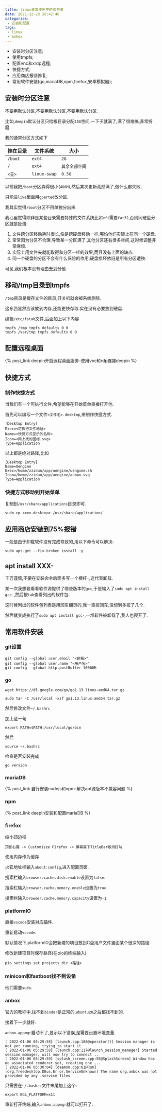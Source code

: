 ```yaml
---
title: linux桌面使用中的那些事
date: 2021-12-28 20:42:48
categories:
 - 安装和配置
tags:
 - linux
 - anbox
---
```


* 安装时分区注意;
* 使用tmpfs;
* 配置vnc和xrdp远程;
* 快捷方式;
* 应用商店报错修复;
* 常用软件安装(go,mariaDB,npm,firefox,安卓模拟器);

<!-- more -->

## 安装时分区注意

不要用默认分区,不要用默认分区,不要用默认分区.

比如,`deepin`默认分区只给根目录分配`15G`空间,一下子就满了,满了很难搞,非常折磨.

我的通常分区方式如下

| 挂在目录 | 文件系统 | 大小 |
| --- | --- | --- |
| `/boot` | `ext4` | `2G` |
| `/` | `ext4` | `其余全部空间` |
| `<无>` | `linux-swap` | `0.5G` |

以前我把`/boot`分区弄得很小(`400M`),然后某次更新竟然满了,做什么都失败.

只能进`live`里面用`gparted`改分区.

我其实觉得`/boot`分区不用单独分出来.

我心里觉得除非是某些目录需要特殊的文件系统比如`efi`需要`fat32`,否则同硬盘分区就是扯蛋:

1. 文件跨分区移动耗时很长,像是跨硬盘移动一样,哪怕他们实际上在同一个硬盘.
2. 常常因为分区不合理,导致某一分区满了,其他分区还有很多空间,这时候调整非常麻烦.
3. 实际上用文件夹就能取得和分区一样的效果,而且没有上面的缺点.
4. 同一个硬盘的分区不会有什么保险的作用,硬盘损坏依旧是所有分区遭殃.

可见,我们根本没有理由去划分他.

## 移动/tmp目录到tmpfs

`/tmp`目录是缓存文件的目录,开关机就会被系统删除.

这东西显然应该放到内存,还能更快存取.实在没有必要放到硬盘.

编辑`/etc/fstab`文件,后面加上以下内容

```shell
tmpfs /tmp tmpfs defaults 0 0
tmpfs /var/tmp tmpfs defaults 0 0
```

## 配置远程桌面

{% post_link deepin开启远程桌面服务-使用vnc和rdp连接deepin %}

## 快捷方式

### 制作快捷方式

当我们有一个可执行文件,希望能够在开始菜单直接打开他.

首先可以编写一个文件`<文件名>.desktop`,来制作快捷方式.

```shell
[Desktop Entry]
Exec=<可执行文件地址>
Name=<快捷方式显示的名称>
Icon=<网上找的图标.svg>
Type=Application
```

以上都是绝对路径,比如

```shell
[Desktop Entry]
Name=Uengine
Exec=/home/zzidun/app/uengine/uengine.sh
Icon=/home/zzidun/app/uengine/anbox.svg
Type=Application
```

### 快捷方式移动到开始菜单

复制到`/usr/share/applications`目录即可.

```shell
sudo cp <xxx.desktop> /usr/share/application/
```

## 应用商店安装到75%报错

一般是由于卸载软件没有完成导致的,用以下命令可以解决:

```shell
sudo apt-get --fix-broken install -y
```

## apt install XXX-

千万谨慎,不要在安装命令后面多写一个横杆`-`,这代表卸载.

某一次我想要看看软件源提供了哪些版本的`gcc`,于是输入了`sudo apt install gcc-`,然后按`tab`查看列出的软件包.

这时候列出的软件包列表是用回车翻页的,我一直按回车,没想到多按了几个.

然后就变成执行了`sudo apt install gcc-`,一堆软件被卸载了,我人也裂开了.

## 常用软件安装

### git设置

```shell
git config --global user.email "<邮箱>"
git config --global user.name "<用户名>"
git config --global http.postBuffer 10000M
```

### go

```shell
wget https://dl.google.com/go/go1.13.linux-amd64.tar.gz

sudo tar -C /usr/local -xzf go1.13.linux-amd64.tar.gz
```

然后修改文件`~/.bashrc`

加上这一句
```shell
export PATH=$PATH:/usr/local/go/bin
```

然后
```shell
source ~/.bashrc
```

检查是否安装完成

```shell
go version
```

### mariaDB

{% post_link 自行安装nodejs和npm-解决apt源版本不兼容问题 %}

### npm

{% post_link deepin安装和配置mariaDB %}

### firefox

缩小顶边栏

```
顶部右键 -> Customisze Firefox -> 屏幕靠下TitleBar取消打勾
```

使用内存作为缓存

火狐地址栏输入`about:config`,进入配置页面.

搜索栏输入`browser.cache.disk.enable`设置为`false`.


搜索栏输入`browser.cache.memory.enable`设置为`true`.


搜索栏输入`browser.cache.memory.capacity`设置为`-1`.

### platformIO

直接`vscode`安装对应插件.

重新启动`vscode`.

默认情况下,platformIO会把新建的项目放到C盘用户文件里面某个很深的路径.

修改新建项目时保存路径(在pio的终端输入)

```shell
pio settings set projects_dir <路径>
```

### minicom和fastboot找不到设备

他们需要`sudo`.

### anbox

官方的教程中,找不到`binder`是正常的,`ubuntu20`之后都找不到的.

接着下一步就好.

`anbox.appmgr`启动不了,显示以下错误,是需要设置环境变量.

```shell
[ 2022-01-06 05:29:58] [launch.cpp:168@operator()] Session manager is not yet running, trying to start it
[ 2022-01-06 05:29:58] [launch.cpp:117@launch_session_manager] Started session manager, will now try to connect ..
[ 2022-01-06 05:29:59] [splash_screen.cpp:55@SplashScreen] Window has no associated renderer yet, creating one ...
[ 2022-01-06 05:30:04] [daemon.cpp:61@Run] [org.freedesktop.DBus.Error.ServiceUnknown] The name org.anbox was not provided by any .service files
```

只需要在`~/.bashrc`文件末尾加上这个:

```shell
export EGL_PLATFORM=x11
```

重新打开终端,输入`anbox.appmgr`就可以打开了.